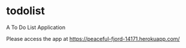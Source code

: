 # todolist

A To Do List Application

Please access the app at https://peaceful-fjord-14171.herokuapp.com/
